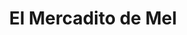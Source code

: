 ---
title: "El Mercadito de Mel"
url: /santa-cruz-de-la-sierra/el-mercadito-de-mel/
shop: comodidad
---